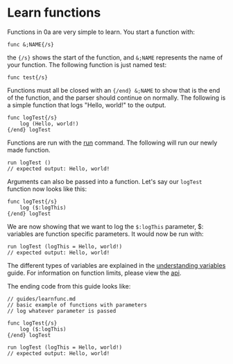 # Learn functions
Functions in 0a are very simple to learn. You start a function with:

```
func &;NAME{/s}
```

the `{/s}` shows the start of the function, and `&;NAME` represents the name of your function. The following function is just named test:

```
func test{/s}
```

Functions must all be closed with an `{/end} &;NAME` to show that is the end of the function, and the parser should continue on normally. The following is a simple
function that logs "Hello, world!" to the output.

```
func logTest{/s}
    log (Hello, world!)
{/end} logTest
```

Functions are run with the [run](/https://0aoq.github.io/0aInterpreter/https://0aoq.github.io/0aInterpreter/index.html?md/keywords/run.md) command. The following will run our newly made function.

```
run logTest ()
// expected output: Hello, world!
```

Arguments can also be passed into a function. Let's say our `logTest` function now looks like this:

```
func logTest{/s}
    log ($:logThis)
{/end} logTest
```

We are now showing that we want to log the `$:logThis` parameter, $: variables are function specific parameters. It would now be run with:

```
run logTest (logThis = Hello, world!)
// expected output: Hello, world!
```

The different types of variables are explained in the [understanding variables](/https://0aoq.github.io/0aInterpreter/https://0aoq.github.io/0aInterpreter/index.html?md/guides/variables.md) guide. For information on function limits, please view the [api](/https://0aoq.github.io/0aInterpreter/https://0aoq.github.io/0aInterpreter/index.html?md/api/keywords/func.md).

The ending code from this guide looks like:

```
// guides/learnfunc.md
// basic example of functions with parameters
// log whatever parameter is passed

func logTest{/s}
    log ($:logThis)
{/end} logTest

run logTest (logThis = Hello, world!)
// expected output: Hello, world!
```

<br><br>